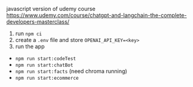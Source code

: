 javascript version of udemy course https://www.udemy.com/course/chatgpt-and-langchain-the-complete-developers-masterclass/

1. run `npm ci`
2. create a `.env` file and store `OPENAI_API_KEY=<key>`
3. run the app

- `npm run start:codeTest`
- `npm run start:chatBot`
- `npm run start:facts` (need chroma running)
- `npm run start:ecommerce`
